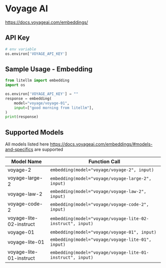 # Voyage AI
https://docs.voyageai.com/embeddings/

## API Key
```python
# env variable
os.environ['VOYAGE_API_KEY']
```

## Sample Usage - Embedding
```python
from litellm import embedding
import os

os.environ['VOYAGE_API_KEY'] = ""
response = embedding(
    model="voyage/voyage-01",
    input=["good morning from litellm"],
)
print(response)
```

## Supported Models
All models listed here https://docs.voyageai.com/embeddings/#models-and-specifics are supported

| Model Name               | Function Call                                                                                                                                                      |
|--------------------------|------------------------------------------------------------------------------------------------------------------------------------------------------------------|
| voyage-2 | `embedding(model="voyage/voyage-2", input)` | 
| voyage-large-2 | `embedding(model="voyage/voyage-large-2", input)` | 
| voyage-law-2 | `embedding(model="voyage/voyage-law-2", input)` | 
| voyage-code-2 | `embedding(model="voyage/voyage-code-2", input)` | 
| voyage-lite-02-instruct | `embedding(model="voyage/voyage-lite-02-instruct", input)` | 
| voyage-01 | `embedding(model="voyage/voyage-01", input)` | 
| voyage-lite-01 | `embedding(model="voyage/voyage-lite-01", input)` | 
| voyage-lite-01-instruct | `embedding(model="voyage/voyage-lite-01-instruct", input)` | 